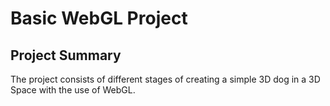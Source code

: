 # Basic WebGL Project 
## Project Summary
The project consists of different stages of creating a simple 3D dog in a 3D Space with the use of WebGL. 